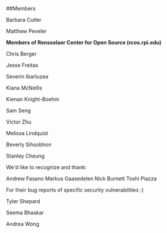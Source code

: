 ##Members

Barbara Cutler

Matthew Peveler

**Members of Rensselaer Center for Open Source (rcos.rpi.edu)**

Chris Berger
	
Jesse Freitas
	
Severin Ibarluzea
	
Kiana McNellis
 	
Kienan Knight-Boehm
 	
Sam Seng
 	
Victor Zhu
 	
Melissa Lindquist
 	
Beverly Sihsobhon

Stanley Cheung

We'd like to recognize and thank:

Andrew Fasano
Markus Gaasedelen
Nick Burnett
Toshi Piazza

For their bug reports of specific security vulnerabilities :)
	
Tyler Shepard
 	
Seema Bhaskar
 	
Andrea Wong
